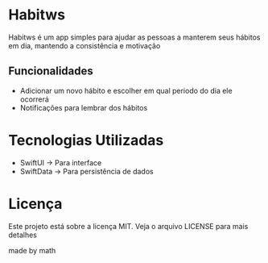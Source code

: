 # Habitws
Habitws é um app simples para ajudar as pessoas a manterem seus hábitos em dia, mantendo a consistência e motivação

## Funcionalidades
- Adicionar um novo hábito e escolher em qual periodo do dia ele ocorrerá
- Notificações para lembrar dos hábitos

# Tecnologias Utilizadas
- SwiftUI -> Para interface
- SwiftData -> Para persistência de dados

# Licença
Este projeto está sobre a licença MIT. Veja o arquivo LICENSE para mais detalhes

made by math
